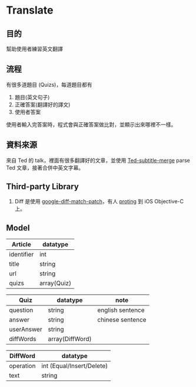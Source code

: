 # Translate

## 目的
幫助使用者練習英文翻譯

## 流程
有很多道題目 (Quizs)，每道題目都有

1. 題目(英文句子)
2. 正確答案(翻譯好的譯文)
3. 使用者答案

使用者輸入完答案時，程式會與正確答案做比對，並顯示出來哪裡不一樣。

## 資料來源
來自 Ted 的 talk，裡面有很多翻譯好的文章，並使用 [Ted-subtitle-merge](https://github.com/willard1218/Ted-subtitle-merge) parse Ted 文章，接著合併中英文字幕。

## Third-party Library
1. Diff 是使用 [google-diff-match-patch](
https://code.google.com/p/google-diff-match-patch/)，有人 [proting](https://github.com/JanX2/google-diff-match-patch-Objective-C) 到 iOS Objective-C 上。


## Model

| Article | datatype |
|---|---|
| identifier | int |
| title | string |
| url | string |
| quizs | array(Quiz) |


| Quiz | datatype | note |
|---|---|---|
| question | string | english sentence |
| answer | string | chinese sentence |
| userAnswer | string | |
| diffWords | array(DiffWord) | |


| DiffWord | datatype |
|---|---|
| operation | int (Equal/Insert/Delete) |
| text | string |





